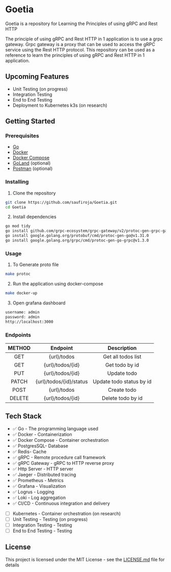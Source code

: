 # Goetia
Goetia is a repository for Learning the Principles of using gRPC and Rest HTTP

The principle of using gRPC and Rest HTTP in 1 application is to use a grpc gateway. 
Grpc gateway is a proxy that can be used to access the gRPC service using the Rest HTTP protocol. 
This repository can be used as a reference to learn the principles of using gRPC and Rest HTTP in 1 application.

## Upcoming Features
- Unit Testing (on progress)
- Integration Testing
- End to End Testing
- Deployment to Kubernetes k3s (on research)

## Getting Started
### Prerequisites

- [Go](https://golang.org/doc/install)
- [Docker](https://docs.docker.com/install/)
- [Docker Compose](https://docs.docker.com/compose/install/)
- [GoLand](https://www.jetbrains.com/go/) (optional)
- [Postman](https://www.getpostman.com/) (optional)

### Installing

1. Clone the repository

```bash
git clone https://github.com/saufiroja/Goetia.git
cd Goetia
```
2. Install dependencies

```bash
go mod tidy
go install github.com/grpc-ecosystem/grpc-gateway/v2/protoc-gen-grpc-gateway@v2.18.0
go install google.golang.org/protobuf/cmd/protoc-gen-go@v1.31.0
go install google.golang.org/grpc/cmd/protoc-gen-go-grpc@v1.3.0
```

### Usage

1. To Generate proto file

```bash
make protoc
```

2. Run the application using docker-compose

```bash
make docker-up
```

3. Open grafana dashboard

```bash
username: admin
password: admin
http://localhost:3000
```

### Endpoints
| METHOD |        Endpoint         |       Description        |
|:------:|:-----------------------:|:------------------------:|
|  GET   |       {url}/todos       |    Get all todos list    |
|  GET   |    {url}/todos/{id}     |      Get todo by id      |
|  PUT   |    {url}/todos/{id}     |       Update todo        |
| PATCH  | {url}/todos/{id}/status | Update todo status by id |
|  POST  |       {url}/todos       |       Create todo        |
| DELETE |    {url}/todos/{id}     |    Delete todo by id     |


## Tech Stack

- ✅ Go - The programming language used
- ✅ Docker - Containerization
- ✅ Docker Compose - Container orchestration
- ✅ PostgresSQL- Database
- ✅ Redis- Cache
- ✅ gRPC - Remote procedure call framework
- ✅ gRPC Gateway - gRPC to HTTP reverse proxy
- ✅ Http Server - HTTP server
- ✅ Jaeger - Distributed tracing
- ✅ Prometheus - Metrics
- ✅ Grafana - Visualization
- ✅ Logrus - Logging 
- ✅ Loki - Log aggregation
- ✅ CI/CD - Continuous integration and delivery
- [ ] Kubernetes - Container orchestration (on research)
- [ ] Unit Testing - Testing (on progress)
- [ ] Integration Testing - Testing
- [ ] End to End Testing - Testing

## License
This project is licensed under the MIT License - see the [LICENSE.md](LICENSE.md) file for details
